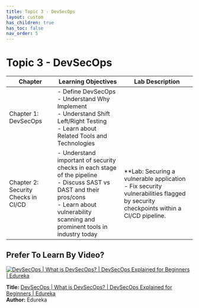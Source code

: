 ```yaml
---
title: Topic 3 - DevSecOps
layout: custom
has_children: true
has_toc: false
nav_order: 5
---
```


# Topic 3 - DevSecOps

| Chapter | Learning Objectives | Lab Description |
|---------|---------------------|-----------------|
| Chapter 1: DevSecOps | - Define DevSecOps<br>- Understand Why Implement<br>- Understand Shift Left/Right Testing<br>- Learn about Related Tools and Technologies | |
| Chapter 2: Security Checks in CI/CD | - Understand important of security checks in each stage of the pipeline<br>- Discuss SAST vs DAST and their pros/cons<br>- Learn about vulnerability scanning and prominent tools in industry today | **Lab: Securing a vulnerable application<br>- Fix security vulnerabilities flagged by security checkpoints within a CI/CD pipeline. |
<h2>Prefer To Learn By Video?</h2>

<a href="https://www.youtube.com/watch?v=vzFCWWMDFW0" target="_blank" rel="noopener noreferrer">
  <img src="https://img.youtube.com/vi/vzFCWWMDFW0/0.jpg" alt="DevSecOps | What is DevSecOps? | DevSecOps Explained for Beginners | Edureka">
</a>

<p><strong>Title:</strong> <a href="https://www.youtube.com/watch?v=vzFCWWMDFW0" target="_blank" rel="noopener noreferrer">DevSecOps | What is DevSecOps? | DevSecOps Explained for Beginners | Edureka</a><br>
<strong>Author:</strong> Edureka</p>

